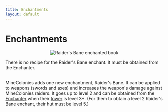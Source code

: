 ```yaml
---
title: Enchantments
layout: default
---
```

# Enchantments

<div class="infobox box text-center">
    <p style="text-align:center;"><img src="../../assets/images/icons/minecraft/book_enchanted.png" alt="Raider's Bane enchanted book"></p>
    There is no recipe for the Raider's Bane enchant. It must be obtained from the Enchanter.
</div>
<br>

MineColonies adds one new enchantment, Raider's Bane. It can be applied to weapons (swords and axes) and increases the weapon's damage against MineColonies raiders. It goes up to level 2 and can be obtained from the [Enchanter](../../source/workers/enchanter) when their [tower](../../source/buildings/enchantertower) is level 3+. (For them to obtain a level 2 Raider's Bane enchant, their hut must be level 5.)
